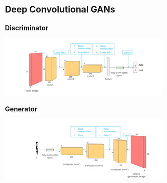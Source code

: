 # Deep Convolutional GANs


## Discriminator
![image](https://github.com/QirenSun/Deep_Learning_GANs/blob/master/d_GAN.PNG)


## Generator
![image](https://github.com/QirenSun/Deep_Learning_GANs/blob/master/2.PNG)
